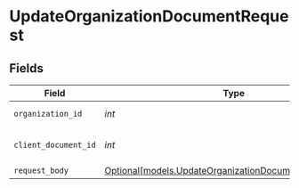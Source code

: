 # UpdateOrganizationDocumentRequest


## Fields

| Field                                                                                                        | Type                                                                                                         | Required                                                                                                     | Description                                                                                                  |
| ------------------------------------------------------------------------------------------------------------ | ------------------------------------------------------------------------------------------------------------ | ------------------------------------------------------------------------------------------------------------ | ------------------------------------------------------------------------------------------------------------ |
| `organization_id`                                                                                            | *int*                                                                                                        | :heavy_check_mark:                                                                                           | Organization identifier                                                                                      |
| `client_document_id`                                                                                         | *int*                                                                                                        | :heavy_check_mark:                                                                                           | Organization document identifier                                                                             |
| `request_body`                                                                                               | [Optional[models.UpdateOrganizationDocumentRequestBody]](../models/updateorganizationdocumentrequestbody.md) | :heavy_minus_sign:                                                                                           | N/A                                                                                                          |